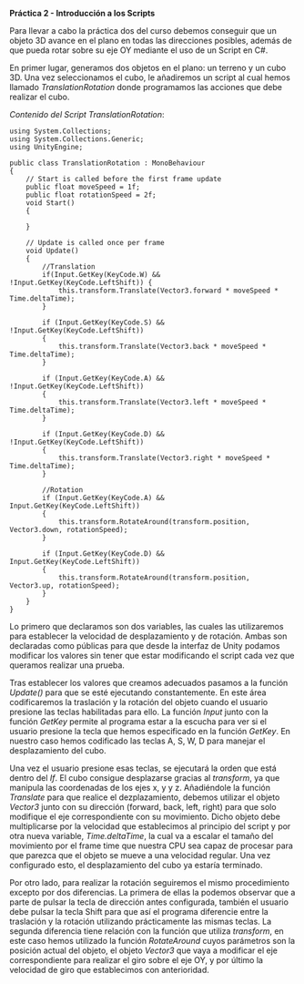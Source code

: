 **Práctica 2 - Introducción a los Scripts**

Para llevar a cabo la práctica dos del curso debemos conseguir que un objeto 3D avance en el plano en todas las direcciones posibles, además de que pueda rotar sobre su eje OY mediante el uso de un Script en C#.

En primer lugar, generamos dos objetos en el plano: un terreno y un cubo 3D. Una vez seleccionamos el cubo, le añadiremos un script al cual hemos llamado _TranslationRotation_ donde programamos las acciones que debe realizar el cubo.

_Contenido del Script TranslationRotation_:

    using System.Collections;
    using System.Collections.Generic;
    using UnityEngine;

    public class TranslationRotation : MonoBehaviour
    {
        // Start is called before the first frame update
        public float moveSpeed = 1f;
        public float rotationSpeed = 2f;
        void Start()
        {

        }

        // Update is called once per frame
        void Update()
        {
            //Translation
            if(Input.GetKey(KeyCode.W) && !Input.GetKey(KeyCode.LeftShift)) {
                this.transform.Translate(Vector3.forward * moveSpeed * Time.deltaTime);
            }

            if (Input.GetKey(KeyCode.S) && !Input.GetKey(KeyCode.LeftShift))
            {
                this.transform.Translate(Vector3.back * moveSpeed * Time.deltaTime);
            }

            if (Input.GetKey(KeyCode.A) && !Input.GetKey(KeyCode.LeftShift))
            {
                this.transform.Translate(Vector3.left * moveSpeed * Time.deltaTime);
            }

            if (Input.GetKey(KeyCode.D) && !Input.GetKey(KeyCode.LeftShift))
            {
                this.transform.Translate(Vector3.right * moveSpeed * Time.deltaTime);
            }

            //Rotation
            if (Input.GetKey(KeyCode.A) && Input.GetKey(KeyCode.LeftShift))
            {
                this.transform.RotateAround(transform.position, Vector3.down, rotationSpeed);
            }

            if (Input.GetKey(KeyCode.D) && Input.GetKey(KeyCode.LeftShift))
            {
                this.transform.RotateAround(transform.position, Vector3.up, rotationSpeed);
            }
        }
    }

Lo primero que declaramos son dos variables, las cuales las utilizaremos para establecer la velocidad de desplazamiento y de rotación. Ambas son declaradas como públicas para que desde la interfaz de Unity podamos modificar los valores sin tener que estar modificando el script cada vez que queramos realizar una prueba.

Tras establecer los valores que creamos adecuados pasamos a la función _Update()_ para que se esté ejecutando constantemente. En este área codificaremos la traslación y la rotación del objeto cuando el usuario presione las teclas habilitadas para ello.
La función _Input_ junto con la función _GetKey_ permite al programa estar a la escucha para ver si el usuario presione la tecla que hemos especificado en la función _GetKey_. En nuestro caso hemos codificado las teclas A, S, W, D para manejar el desplazamiento del cubo. 

Una vez el usuario presione esas teclas, se ejecutará la orden que está dentro del _If_. El cubo consigue desplazarse gracias al _transform_, ya que manipula las coordenadas de los ejes x, y y z. Añadiéndole la función _Translate_ para que realice el dezplazamiento, debemos utilizar el objeto _Vector3_ junto con su dirección (forward, back, left, right) para que solo modifique el eje correspondiente con su movimiento. Dicho objeto debe multiplicarse por la velocidad que establecimos al principio del script y por otra nueva variable, _Time.deltaTime_, la cual va a escalar el tamaño del movimiento por el frame time que nuestra CPU sea capaz de procesar para que parezca que el objeto se mueve a una velocidad regular. Una vez configurado esto, el desplazamiento del cubo ya estaría terminado.

Por otro lado, para realizar la rotación seguiremos el mismo procedimiento excepto por dos diferencias.
La primera de ellas la podemos observar que a parte de pulsar la tecla de dirección antes configurada, también el usuario debe pulsar la tecla Shift para que así el programa diferencie entre la traslación y la rotación utilizando prácticamente las mismas teclas.
La segunda diferencia tiene relación con la función que utiliza _transform_, en este caso hemos utilizado la función _RotateAround_ cuyos parámetros son la posición actual del objeto, el objeto _Vector3_ que vaya a modificar el eje correspondiente para realizar el giro sobre el eje OY, y por último la velocidad de giro que establecimos con anterioridad. 

